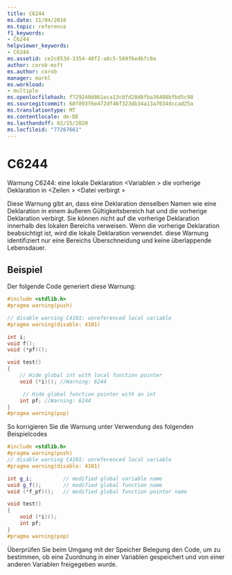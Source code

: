 ```yaml
---
title: C6244
ms.date: 11/04/2016
ms.topic: reference
f1_keywords:
- C6244
helpviewer_keywords:
- C6244
ms.assetid: ce2c853d-3354-40f2-a8c5-569f6e4bfc0a
author: corob-msft
ms.author: corob
manager: markl
ms.workload:
- multiple
ms.openlocfilehash: f729240d861eca13c8fd28d8fba36408bfbd5c98
ms.sourcegitcommit: 68f893f6e472df46f323db34a13a7034dccad25a
ms.translationtype: MT
ms.contentlocale: de-DE
ms.lasthandoff: 02/15/2020
ms.locfileid: "77267661"
---
```

# <a name="c6244"></a>C6244
Warnung C6244: eine lokale Deklaration \<Variablen > die vorherige Deklaration in \<Zeilen > \<Datei verbirgt >

 Diese Warnung gibt an, dass eine Deklaration denselben Namen wie eine Deklaration in einem äußeren Gültigkeitsbereich hat und die vorherige Deklaration verbirgt. Sie können nicht auf die vorherige Deklaration innerhalb des lokalen Bereichs verweisen. Wenn die vorherige Deklaration beabsichtigt ist, wird die lokale Deklaration verwendet. diese Warnung identifiziert nur eine Bereichs Überschneidung und keine überlappende Lebensdauer.

## <a name="example"></a>Beispiel
 Der folgende Code generiert diese Warnung:

```cpp
#include <stdlib.h>
#pragma warning(push)

// disable warning C4101: unreferenced local variable
#pragma warning(disable: 4101)

int i;
void f();
void (*pf)();

void test()
{
    // Hide global int with local function pointer
    void (*i)(); //Warning: 6244

     // Hide global function pointer with an int
    int pf; //Warning: 6244
}
#pragma warning(pop)
```

 So korrigieren Sie die Warnung unter Verwendung des folgenden Beispielcodes

```cpp
#include <stdlib.h>
#pragma warning(push)
// disable warning C4101: unreferenced local variable
#pragma warning(disable: 4101)

int g_i;          // modified global variable name
void g_f();       // modified global function name
void (*f_pf)();   // modified global function pointer name

void test()
{
    void (*i)();
    int pf;
}
#pragma warning(pop)
```

 Überprüfen Sie beim Umgang mit der Speicher Belegung den Code, um zu bestimmen, ob eine Zuordnung in einer Variablen gespeichert und von einer anderen Variablen freigegeben wurde.
